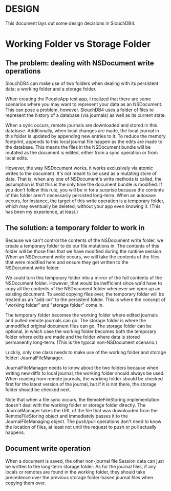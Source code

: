 # DESIGN

This document lays out some design decisions in SlouchDB4.

# Working Folder vs Storage Folder

## The problem: dealing with NSDocument write operations

SlouchDB4 can make use of two folders when dealing with its persistent data: a working folder and a storage folder.

When creating the PeopleApp test app, I realized that there are some scenarios where you may want to represent
your data as an NSDocument. This can pose a problem, however. SlouchDB4 uses a folder of files to represent the
history of a database (via journals) as well as its current state. 

When a sync occurs, remote journals are downloaded and stored in this database. Additionally, when local changes
are made, the local journal in this folder is updated by appending new entries to it. To reduce the memory 
footprint, appends to this local journal file happen as the edits are made to the database. This means the files
in the NSDocument bundle will be mutated as the document is edited, either from a sync operation or from local
edits.

However, the way NSDocument works, it works exclusively via atomic writes to the document. It's not meant to be
used as a mutating store of data. That is, when any one of NSDocument's write methods is called, the assumption
is that this is the only time the document bundle is modified. If you don't follow this rule, you will be in
for a surprise because the contents of this folder aren't necessarily persisted long-term. When an autosave
occurs, for instance, the target of this write operation is a temporary folder, which may eventually be deleted,
without your app even knowing it. (This has been my experience, at least.)

## The solution: a temporary folder to work in

Because we can't control the contents of the NSDocument write folder, we create a temporary folder to do our
file mutations in. The contents of this folder will be those files that we have modified during the runtime
session. When an NSDocument.write occurs, we will take the contents of the files that were modified here and
ensure they get written to the NSDocument.write folder. 

We could turn this temporary folder into a mirror of the full contents of the NSDocument folder. However, that
would be inefficient since we'd have to copy all the contents of the NSDocument folder whenever we open up an
existing document. To avoid copying files over, the temporary folder will be treated as an "add-on" to the
persistent folder. This is where the concept of "working folder" and "storage folder" come in.

The temporary folder becomes the working folder where edited journals and pulled remote journals can go. The
storage folder is where the unmodified original document files can go. The storage folder can be optional,
in which case the working folder becomes both the temporary folder where edits are made and the folder where
data is stored permanently long-term. (This is the typical non-NSDocument scenario.)

Luckily, only one class needs to make use of the working folder and storage folder: JournalFileManager.

JournalFileManager needs to know about the two folders because when writing new diffs to local journal,
the working folder should always be used. When reading from remote journals, the working folder should be
checked first for the latest version of the journal, but if it is not there, the storage folder should be
checked next.

Note that when a file sync occurs, the RemoteFileStoring implementation doesn't deal with the working
folder or storage folder directly. The JournalManager takes the URL of the file that was downloaded from
the RemoteFileStoring object and immediately passes it to the JournalFileManaging object. The push/pull
operations don't need to know the location of files, at least not until the request to push or pull
actually happens.

## Document write operation

When a document is saved, the other non-journal file Session data can just be written to the long-term
storage folder. As for the journal files, if any locals or remotes are found in the working folder,
they should take precedence over the previous storage folder-based journal files when copying them
over.

